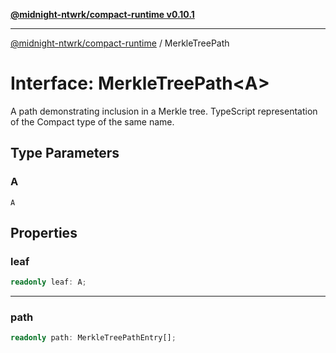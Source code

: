 [**@midnight-ntwrk/compact-runtime v0.10.1**](../README.md)

***

[@midnight-ntwrk/compact-runtime](../globals.md) / MerkleTreePath

# Interface: MerkleTreePath\<A\>

A path demonstrating inclusion in a Merkle tree. TypeScript representation
of the Compact type of the same name.

## Type Parameters

### A

`A`

## Properties

### leaf

```ts
readonly leaf: A;
```

***

### path

```ts
readonly path: MerkleTreePathEntry[];
```
